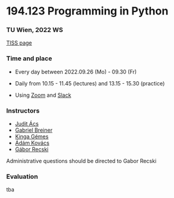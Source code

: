 # 194.123 Programming in Python
### TU Wien, 2022 WS

[TISS page](https://tiss.tuwien.ac.at/course/educationDetails.xhtml?dswid=2845&dsrid=656&courseNr=194123&semester=2022W)

### Time and place

- Every day between 2022.09.26 (Mo) - 09.30 (Fr)

- Daily from 10.15 - 11.45 (lectures) and 13.15 - 15.30 (practice)

- Using [Zoom](https://tuwien.zoom.us/j/94257349304?pwd=dVE4WmJMSlVoTEtRbDJvOWExU2wxQT09) and [Slack](https://join.slack.com/t/tuw-python/shared_invite/zt-1g2dom5fa-M~lZwH56tsfuLn67U3jGrw)

### Instructors

- [Judit Ács](https://hlt.bme.hu/en/judit)
- [Gabriel Breiner](https://informatics.tuwien.ac.at/people/gabriel-breiner)
- [Kinga Gémes](https://tiss.tuwien.ac.at/person/341880.html)
- [Ádám Kovács](https://tiss.tuwien.ac.at/person/341881.html)
- [Gábor Recski](https://tiss.tuwien.ac.at/person/336863.html)

Administrative questions should be directed to Gabor Recski

### Evaluation

tba

